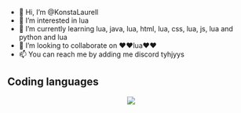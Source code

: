 - 👋 Hi, I’m @KonstaLaurell
- 👀 I’m interested in lua
- 🌱 I’m currently learning lua, java, lua, html, lua, css, lua, js, lua and python and lua
- 💞️ I’m looking to collaborate on ❤️❤️lua❤️❤️
- 📫 You can reach me by adding me discord tyhjyys
## Coding languages
<p align="center">
  <img src="https://skillicons.dev/icons?i=lua,java,lua,html,lua,css,lua,js,lua,py,lua" />
</p>
<!---
KonstaLaurell/KonstaLaurell is a ✨ special ✨ repository because its `README.md` (this file) appears on your GitHub profile.
You can click the Preview link to take a look at your changes.
--->
<html>
</html>
